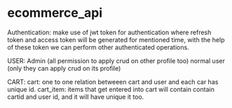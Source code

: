 # ecommerce_api

Authentication:
    make use of jwt token for authentication where refresh token and access 
     token will be generated for mentioned time, with the help of these 
      token 
      we can perform other authenticated operations. 

USER:
   Admin (all permission to apply crud on other profile too)
   normal user (only they can apply crud on its profile)

 CART:
     cart: one to one relation betweeen cart and user and each car has 
         unique 
           id.
     cart_item: items that get entered into cart will contain contain cartid 
                and user id, and it will have unique it too.   

   
